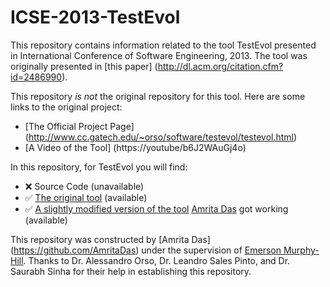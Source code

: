 # ICSE-2013-TestEvol

This repository contains information related to the tool TestEvol presented in International Conference of Software Engineering, 2013. The tool was originally presented in [this paper] (http://dl.acm.org/citation.cfm?id=2486990).

This repository _is not_ the original repository for this tool. Here are some links to the original project:
* [The Official Project Page] (http://www.cc.gatech.edu/~orso/software/testevol/testevol.html)
* [A Video of the Tool] (https://youtube/b6J2WAuGj4o)


In this repository, for TestEvol you will find:
* :x: Source Code (unavailable)
* :white_check_mark: [The original tool](https://github.com/SoftwareEngineeringToolDemos/ICSE-2013-TestEvol/blob/master/testevol-original.war) (available)
* :white_check_mark: [A slightly modified version of the tool](https://github.com/SoftwareEngineeringToolDemos/ICSE-2013-TestEvol/blob/master/testevol.war) [Amrita Das](https://github.com/AmritaDas) got working (available)

This repository was constructed by [Amrita Das] (https://github.com/AmritaDas) under the supervision of [Emerson Murphy-Hill](https://github.com/CaptainEmerson). Thanks to Dr. Alessandro Orso, Dr. Leandro Sales Pinto, and Dr. Saurabh Sinha for their help in establishing this repository. 
